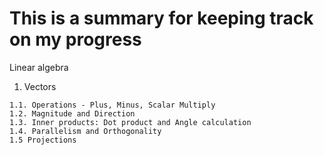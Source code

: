 # This is a summary for keeping track on my progress 

Linear algebra 

  1. Vectors
  
    1.1. Operations - Plus, Minus, Scalar Multiply
    1.2. Magnitude and Direction
    1.3. Inner products: Dot product and Angle calculation
    1.4. Parallelism and Orthogonality
    1.5 Projections
